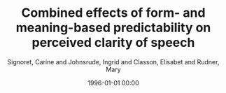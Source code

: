 ---
layout: post
title: Combined effects of form- and meaning-based predictability on perceived clarity of speech

date: 1996-01-01 00:00
author: Signoret, Carine and Johnsrude, Ingrid and Classon, Elisabet and Rudner, Mary
tags: ["noise-vocoding","perceptual clarity","predictability","speech","working memory"]
journal: Journal of Experimental Psychology Human Perception and Performance

link: https://doi.org/10.1037/xhp0000442

year: 2018
---